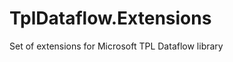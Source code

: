 TplDataflow.Extensions
======================

Set of extensions for Microsoft TPL Dataflow library
